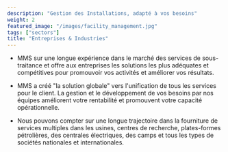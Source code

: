 ```yaml
---
description: "Gestion des Installations, adapté à vos besoins"
weight: 2
featured_image: "/images/facility_management.jpg"
tags: ["sectors"]
title: "Entreprises & Industries"
---
```


- MMS sur une longue expérience dans le marché des services de sous-traitance et offre aux entreprises les solutions les plus adéquates et compétitives pour promouvoir vos activités et améliorer vos résultats.

- MMS a créé "la solution globale" vers l'unification de tous les services pour le client. La gestion et le développement de vos besoins par nos équipes améliorent votre rentabilité et promouvent votre capacité opérationnelle.

- Nous pouvons compter sur une longue trajectoire dans la fourniture de services multiples dans les usines, centres de recherche, plates-formes pétrolières, des centrales électriques, des camps et tous les types de sociétés nationales et internationales.